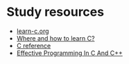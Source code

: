 # Study resources
- [learn-c.org](https://www.learn-c.org/)
- [Where and how to learn C?](https://www.reddit.com/r/C_Programming/comments/10zyicb/where_and_how_to_learn_c/)
- [C reference](https://en.cppreference.com/w/c)
- [Effective Programming In C And C++](https://ocw.mit.edu/courses/6-s096-effective-programming-in-c-and-c-january-iap-2014/)

